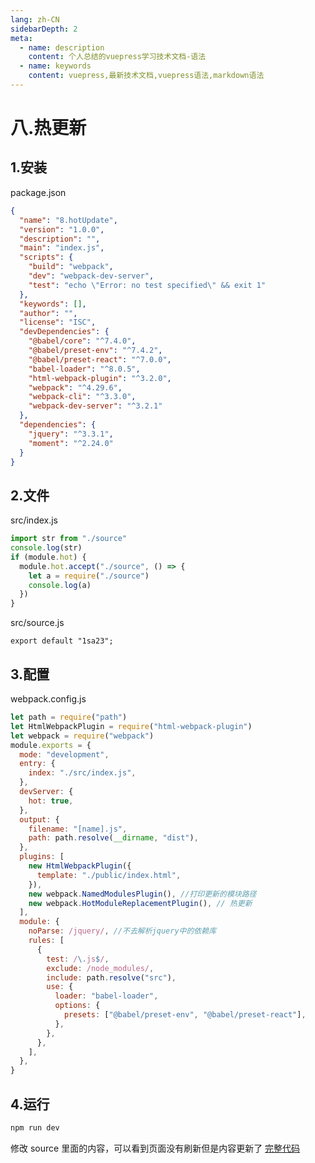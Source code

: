 ```yaml
---
lang: zh-CN
sidebarDepth: 2
meta:
  - name: description
    content: 个人总结的vuepress学习技术文档-语法
  - name: keywords
    content: vuepress,最新技术文档,vuepress语法,markdown语法
---
```


# 八.热更新

## 1.安装

package.json

```json
{
  "name": "8.hotUpdate",
  "version": "1.0.0",
  "description": "",
  "main": "index.js",
  "scripts": {
    "build": "webpack",
    "dev": "webpack-dev-server",
    "test": "echo \"Error: no test specified\" && exit 1"
  },
  "keywords": [],
  "author": "",
  "license": "ISC",
  "devDependencies": {
    "@babel/core": "^7.4.0",
    "@babel/preset-env": "^7.4.2",
    "@babel/preset-react": "^7.0.0",
    "babel-loader": "^8.0.5",
    "html-webpack-plugin": "^3.2.0",
    "webpack": "^4.29.6",
    "webpack-cli": "^3.3.0",
    "webpack-dev-server": "^3.2.1"
  },
  "dependencies": {
    "jquery": "^3.3.1",
    "moment": "^2.24.0"
  }
}
```

## 2.文件

src/index.js

```js
import str from "./source"
console.log(str)
if (module.hot) {
  module.hot.accept("./source", () => {
    let a = require("./source")
    console.log(a)
  })
}
```

src/source.js

```
export default "1sa23";
```

## 3.配置

webpack.config.js

```js
let path = require("path")
let HtmlWebpackPlugin = require("html-webpack-plugin")
let webpack = require("webpack")
module.exports = {
  mode: "development",
  entry: {
    index: "./src/index.js",
  },
  devServer: {
    hot: true,
  },
  output: {
    filename: "[name].js",
    path: path.resolve(__dirname, "dist"),
  },
  plugins: [
    new HtmlWebpackPlugin({
      template: "./public/index.html",
    }),
    new webpack.NamedModulesPlugin(), //打印更新的模块路径
    new webpack.HotModuleReplacementPlugin(), // 热更新
  ],
  module: {
    noParse: /jquery/, //不去解析jquery中的依赖库
    rules: [
      {
        test: /\.js$/,
        exclude: /node_modules/,
        include: path.resolve("src"),
        use: {
          loader: "babel-loader",
          options: {
            presets: ["@babel/preset-env", "@babel/preset-react"],
          },
        },
      },
    ],
  },
}
```

## 4.运行

```bash
npm run dev
```

修改 source 里面的内容，可以看到页面没有刷新但是内容更新了
[完整代码](https://github.com/zhoubichuan/frontend-note/tree/master/3.dev/3.scaffolding/1.webpack/3.optimize/8.hotUpdate)
